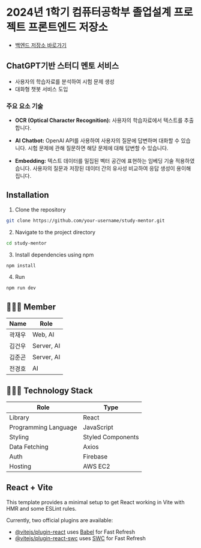 # 2024년 1학기 컴퓨터공학부 졸업설계 프로젝트 프론트엔드 저장소

-   [백엔드 저장소 바로가기](https://github.com/jaewoogwak/flask-server)

## ChatGPT기반 스터디 멘토 서비스

-   사용자의 학습자료를 분석하여 시험 문제 생성
-   대화형 챗봇 서비스 도입

### 주요 요소 기술

-   **OCR (Optical Character Recognition):** 사용자의 학습자료에서 텍스트를 추출합니다.

-   **AI Chatbot:** OpenAI API를 사용하여 사용자의 질문에 답변하며 대화할 수 있습니다. 시험 문제에 관해 질문하면 해당 문제에 대해 답변할 수 있습니다.

-   **Embedding:** 텍스트 데이터를 밀집된 벡터 공간에 표현하는 임베딩 기술 적용하였습니다. 사용자의 질문과 저장된 데이터 간의 유사성 비교하여 응답 생성이 용이해집니다.

## Installation

1. Clone the repository

```bash
git clone https://github.com/your-username/study-mentor.git
```

2. Navigate to the project directory

```bash
cd study-mentor
```

3. Install dependencies using npm

```bash
npm install
```

4. Run

```bash
npm run dev
```

## 👨🏻‍💻 Member

| Name   | Role       |
| ------ | ---------- |
| 곽재우 | Web, AI    |
| 김건우 | Server, AI |
| 김준곤 | Server, AI |
| 전경호 | AI         |

## 🧑🏻‍🔧 Technology Stack

| Role                 | Type              |
| -------------------- | ----------------- |
| Library              | React             |
| Programming Language | JavaScript        |
| Styling              | Styled Components |
| Data Fetching        | Axios             |
| Auth                 | Firebase          |
| Hosting              | AWS EC2           |

## React + Vite

This template provides a minimal setup to get React working in Vite with HMR and some ESLint rules.

Currently, two official plugins are available:

-   [@vitejs/plugin-react](https://github.com/vitejs/vite-plugin-react/blob/main/packages/plugin-react/README.md) uses [Babel](https://babeljs.io/) for Fast Refresh
-   [@vitejs/plugin-react-swc](https://github.com/vitejs/vite-plugin-react-swc) uses [SWC](https://swc.rs/) for Fast Refresh
